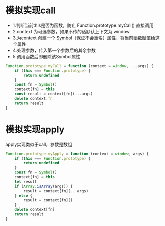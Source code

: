 <!--
 * @Descripttion: 
 * @version: 1.0.0
 * @Author: jimmiezhou
 * @Date: 2019-12-13 18:09:24
 * @LastEditors: jimmiezhou
 * @LastEditTime: 2019-12-13 21:49:35
 -->
# 模拟实现call

- 1.判断当前this是否为函数，防止 Function.prototype.myCall() 直接调用
- 2.context 为可选参数，如果不传的话默认上下文为 window
- 3.为context 创建一个 Symbol（保证不会重名）属性，将当前函数赋值给这个属性
- 4.处理参数，传入第一个参数后的其余参数
- 5.调用函数后即删除该Symbol属性

```javascript
Function.prototype.myCall = function (context = window, ...args) {
    if (this === Function.prototype) {
        return undefined
    }
    const fn = Symbol()
    context[fn] = this
    const result = context[fn](...args)
    delete context.fn
    return result
}
```

# 模拟实现apply

apply实现类似于call，参数是数组

```javascript
Function.prototype.myApply = function (context = window, args) {
    if (this === Function.prototype) {
        return undefined
    }
    const fn = Symbol()
    context[fn] = this
    let result
    if (Array.isArray(args)) {
        result = context[fn](...args)
    } else {
        result = context[fn]()
    }
    delete context[fn]
    return result
}
```